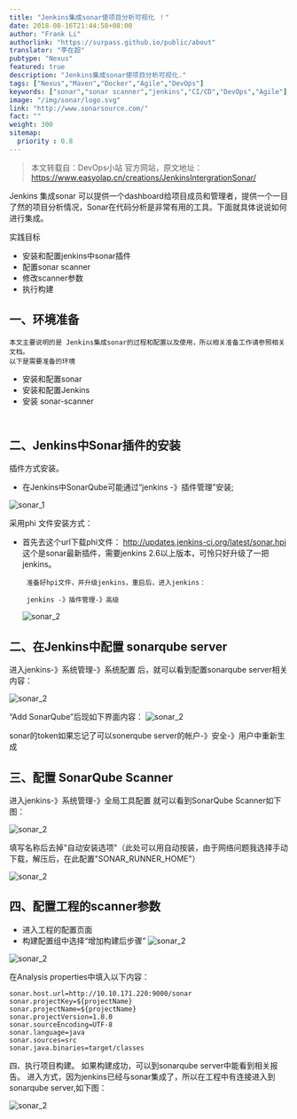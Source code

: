 ```yaml
---
title: "Jenkins集成sonar使项目分析可视化 ！"
date: 2018-08-16T21:44:58+08:00
author: "Frank Li"
authorlink: "https://surpass.github.io/public/about"
translator: "李在超"
pubtype: "Nexus"
featured: true
description: "Jenkins集成sonar使项目分析可视化."
tags: ["Nexus","Maven","Docker","Agile","DevOps"]
keywords: ["sonar","sonar scanner","jenkins","CI/CD","DevOps","Agile"]
image: "/img/sonar/logo.svg"
link: "http://www.sonarsource.com/"
fact: ""
weight: 300
sitemap:
  priority : 0.8
---
```


> 本文转载自：DevOps小站 官方网站，原文地址：https://www.easyolap.cn/creations/JenkinsIntergrationSonar/

Jenkins 集成sonar 可以提供一个dashboard给项目成员和管理者，提供一个一目了然的项目分析情况，Sonar在代码分析是非常有用的工具。下面就具体说说如何进行集成。

实践目标
 * 安装和配置jenkins中sonar插件
 * 配置sonar scanner
 * 修改scanner参数
 * 执行构建


一、环境准备
---------
	本文主要说明的是 Jenkins集成sonar的过程和配置以及使用，所以相关准备工作请参照相关文档。
	以下是需要准备的环境
 * 安装和配置sonar
 * 安装和配置Jenkins
 * 安装 sonar-scanner


​						
二、Jenkins中Sonar插件的安装
---------
插件方式安装。
 * 在Jenkins中SonarQube可能通过“jenkins -》插件管理”安装;

 ![sonar_1](/img/sonar/sonar_1.png)


采用phi 文件安装方式：
 * 首先去这个url下载phi文件： http://updates.jenkins-ci.org/latest/sonar.hpi    这个是sonar最新插件，需要jenkins 2.6以上版本，可怜只好升级了一把jenkins。

        准备好hpi文件，并升级jenkins，重启后，进入jenkins：

        jenkins -》插件管理-》高级

     ![sonar_2](/img/sonar/sonar_2.png)

二、在Jenkins中配置 sonarqube server
---------

进入jenkins-》系统管理-》系统配置 后，就可以看到配置sonarqube server相关内容：

![sonar_2](/img/sonar/sonar_5.png)

“Add SonarQube”后现如下界面内容：
![sonar_2](/img/sonar/sonar_6.png)


sonar的token如果忘记了可以sonerqube server的帐户-》安全-》用户中重新生成


三、配置 SonarQube Scanner
---------
进入jenkins-》系统管理-》全局工具配置 就可以看到SonarQube Scanner如下图：

![sonar_2](/img/sonar/sonar_7.png)

填写名称后去掉"自动安装选项"（此处可以用自动按装，由于网络问题我选择手动下载，解压后，在此配置"SONAR_RUNNER_HOME"）

![sonar_2](/img/sonar/sonar_8.png)

四、配置工程的scanner参数
---------
 * 进入工程的配置页面
 * 构建配置组中选择“增加构建后步骤”
 ![sonar_2](/img/sonar/sonar_9.png)
 
 ![sonar_2](/img/sonar/sonar_10.png)

在Analysis properties中填入以下内容：
```
sonar.host.url=http://10.10.171.220:9000/sonar
sonar.projectKey=${projectName}
sonar.projectName=${projectName}
sonar.projectVersion=1.0.0
sonar.sourceEncoding=UTF-8
sonar.language=java
sonar.sources=src
sonar.java.binaries=target/classes
```

四、执行项目构建。
如果构建成功，可以到sonarqube server中能看到相关报告。
进入方式，因为jenkins已经与sonar集成了，所以在工程中有连接进入到sonarqube server,如下图：

 ![sonar_2](/img/sonar/sonar_11.png)